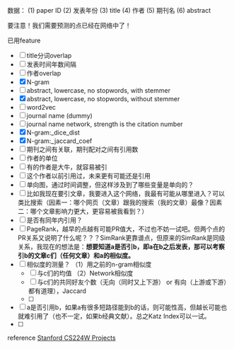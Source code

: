 数据：
(1) paper ID
(2) 发表年份
(3) title
(4) 作者
(5) 期刊名
(6) abstract

要注意！我们需要预测的点已经在网络中了！

已用feature

- [ ] title分词overlap
- [ ] 发表时间年数间隔
- [ ] 作者overlap
- [x] N-gram
- [ ] abstract, lowercase, no stopwords, with stemmer 
- [x] abstract, lowercase, no stopwords, without stemmer 
- [ ] word2vec
- [ ] journal name (dummy)
- [ ] journal name network, strength is the citation number
- [x] N-gram:_dice_dist
- [x] N-gram:_jaccard_coef
- [ ] 期刊之间有关联，期刊配对之间有引用数
- [ ] 作者的单位
- [ ] 有的作者是大牛，就容易被引
- [ ] 这个作者以前引用过，未来更有可能还是引用
- [ ] 单向图，通过时间调整，但这样涉及到了哪些变量是单向的？
- [ ] 比如我现在要引文章，我要进入这个网络，我最有可能从哪里进入？可以类比搜索（因素一：哪个网页（文章）跟我的搜索（我的文章）最像？因素二：哪个文章影响力更大，更容易被我看到？）
- [ ] 是否有同年内引用？
- [ ] PageRank，越早的点越有可能PR值大，不过也不妨一试吧。但两个点的PR关系又说明了什么呢？？？SimRank更靠谱点，但原来的SimRank是同级关系，我现在的想法是：**想要知道a是否引b，即a在b之后发表，那可以考察引b的文章c们（任何文章）和a的相似度。**
- [ ] 相似度的测量？
    （1）用之前的n-gram相似度
   - [ ] 与c们的均值
    （2）Network相似度
   - [ ] 与c们的共同好友个数（无向（同时又上下游） or 有向（上游或下游）都有道理），Jaccard
   - [ ] 
- [ ] a是否引用b，如果a有很多短路径能到b的话，则可能性高，但越长可能也就难引用了（也不一定，如果b经典文献）。总之Katz Index可以一试。
- [ ] 


reference
[Stanford CS224W Projects](http://snap.stanford.edu/class/cs224w-2010/proj2010/)
